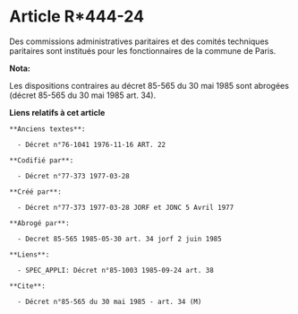 # Article R*444-24

Des commissions administratives paritaires et des comités techniques paritaires sont institués pour les fonctionnaires de la
commune de Paris.

**Nota:**

Les dispositions contraires au décret 85-565 du 30 mai 1985 sont abrogées (décret 85-565 du 30 mai 1985 art. 34).

**Liens relatifs à cet article**

	**Anciens textes**:

	  - Décret n°76-1041 1976-11-16 ART. 22

	**Codifié par**:

	  - Décret n°77-373 1977-03-28

	**Créé par**:

	  - Décret n°77-373 1977-03-28 JORF et JONC 5 Avril 1977

	**Abrogé par**:

	  - Decret 85-565 1985-05-30 art. 34 jorf 2 juin 1985

	**Liens**:

	  - SPEC_APPLI: Décret n°85-1003 1985-09-24 art. 38

	**Cite**:

	  - Décret n°85-565 du 30 mai 1985 - art. 34 (M)
